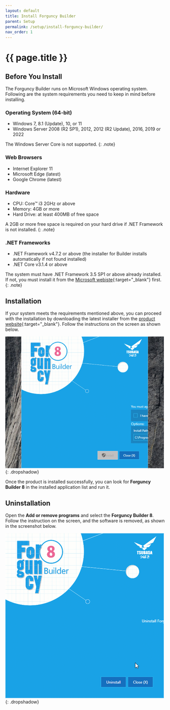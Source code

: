 ```yaml
---
layout: default
title: Install Forguncy Builder
parent: Setup
permalink: /setup/install-forguncy-builder/
nav_order: 1
---
```


# {{ page.title }}

## Before You Install
The Forguncy Builder runs on Microsoft Windows operating system. Following are the system requirements you need to keep in mind before installing.

### Operating System (64-bit)
- Windows 7, 8.1 (Update), 10, or 11
- Windows Server 2008 (R2 SP1), 2012, 2012 (R2 Update), 2016, 2019 or 2022

The Windows Server Core is not supported.
{: .note}

### Web Browsers
- Internet Explorer 11
- Microsoft Edge (latest)
- Google Chrome (latest)

### Hardware
- CPU: Core™ i3 2GHz or above
- Memory: 4GB or more
- Hard Drive: at least 400MB of free space

A 2GB or more free space is required on your hard drive if .NET Framework is not installed.
{: .note}

### .NET Frameworks
- .NET Framework v4.7.2 or above (the installer for Builder installs automatically if not found installed)
- .NET Core v3.1.4 or above

The system must have .NET Framework 3.5 SP1 or above already installed. If not, you must install it from the [Microsoft webiste](https://dotnet.microsoft.com/en-us/download/dotnet-framework/net35-sp1){:target="_blank"} first.
{: .note}

## Installation
If your system meets the requirements mentioned above, you can proceed with the installation by downloading the latest installer from the [product website](https://www.forguncy.net/){:target="_blank"}. Follow the instructions on the screen as shown below.

![builder-install](/assets/images/product-images/builder-install.gif)
{: .dropshadow}

Once the product is installed successfully, you can look for **Forguncy Builder 8** in the installed application list and run it.

## Uninstallation
Open the **Add or remove programs** and select the **Forguncy Builder 8**. Follow the instruction on the screen, and the software is removed, as shown in the screenshot below. 


![builder-uninstall](/assets/images/product-images/builder-uninstall.gif)
{: .dropshadow}